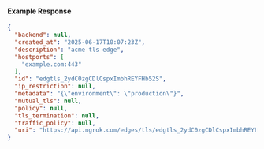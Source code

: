 <!-- Code generated for API Clients. DO NOT EDIT. -->

#### Example Response

```json
{
  "backend": null,
  "created_at": "2025-06-17T10:07:23Z",
  "description": "acme tls edge",
  "hostports": [
    "example.com:443"
  ],
  "id": "edgtls_2ydC0zgCDlCspxImbhREYFHb52S",
  "ip_restriction": null,
  "metadata": "{\"environment\": \"production\"}",
  "mutual_tls": null,
  "policy": null,
  "tls_termination": null,
  "traffic_policy": null,
  "uri": "https://api.ngrok.com/edges/tls/edgtls_2ydC0zgCDlCspxImbhREYFHb52S"
}
```
